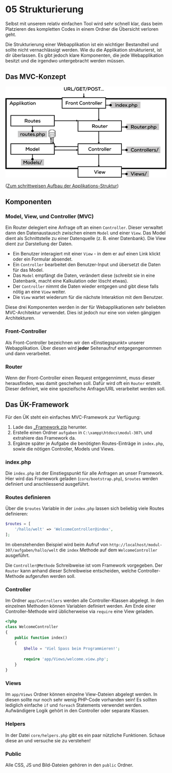 # 05 Strukturierung

Selbst mit unserem relativ einfachen Tool wird sehr schnell klar, dass beim Platzieren des kompletten Codes in einem Ordner die Übersicht verloren geht.

Die Strukturierung einer Webapplikation ist ein wichtiger Bestandteil und sollte nicht vernachlässigt werden. Wie du die Applikation strukturierst, ist dir überlassen. Es gibt jedoch klare Komponenten, die jede Webapplikation besitzt und die irgendwo untergebracht werden müssen.

## Das MVC-Konzept

![Szene 1](../../.gitbook/assets/09.jpg)

\([Zum schrittweisen Aufbau der Applikations-Struktur](res.md)\)

## Komponenten

### Model, View, und Controller \(MVC\)

Ein Router delegiert eine Anfrage oft an einen `Controller`. Dieser verwaltet dann den Datenaustausch zwischen einem `Model` und einer `View`. Das Model dient als Schnittstelle zu einer Datenquelle \(z. B. einer Datenbank\). Die View dient zur Darstellung der Daten.

* Ein Benutzer interagiert mit einer `View` - in dem er auf einen Link klickt oder ein Formular absendet.
* Ein `Controller` bearbeitet den Benutzer-Input und übersetzt die Daten für das Model.
* Das `Model` empfängt die Daten, verändert diese \(schreibt sie in eine Datenbank, macht eine Kalkulation oder löscht etwas\).
* Der `Controller` nimmt die Daten wieder entgegen und gibt diese falls nötig an eine `View` weiter.
* Die `View` wartet wiederum für die nächste Interaktion mit dem Benutzer.

Diese drei Komponenten werden in der für Webapplikationen sehr beliebten MVC-Architektur verwendet. Dies ist jedoch nur eine von vielen gängigen Architekturen.

### Front-Controller

Als Front-Controller bezeichnen wir den «Einstiegspunkt» unserer Webapplikation. Über diesen wird **jeder** Seitenaufruf entgegengenommen und dann verarbeitet.

### Router

Wenn der Front-Controller einen Request entgegennimmt, muss dieser herausfinden, was damit geschehen soll. Dafür wird oft ein `Router` erstellt. Dieser definiert, wie eine spezieifsche Anfrage/URL verarbeitet werden soll.

## Das ÜK-Framework

Für den ÜK steht ein einfaches MVC-Framework zur Verfügung: 

1. Lade das <a download="_Framework.zip" href="../../../../raw/master/.source/_Framework.zip">_Framework.zip</a> herunter.
2. Erstelle einen Ordner `aufgaben` in `C:\xampp\htdocs\modul-307\` und extrahiere das Framework da. 
3. Ergänze später je Aufgabe die benötigten Routes-Einträge in `index.php`, sowie die nötigen Controller, Models und Views. 

### index.php

Die `index.php` ist der Einstiegspunkt für alle Anfragen an unser Framework. Hier wird das Framework geladen \(`core/bootstrap.php`\), `$routes` werden definiert und anschliessend ausgeführt.

### Routes definieren

Über die `$routes` Variable in der `index.php` lassen sich beliebig viele Routes definieren:

```php
$routes = [
    '/hallo/welt' => 'WelcomeController@index',
];
```

Im obenstehenden Beispiel wird beim Aufruf von `http://localhost/modul-307/aufgaben/hallo/welt` die `index` Methode auf dem `WelcomeController` ausgeführt.

Die `Controller@Methode` Schreibweise ist vom Framework vorgegeben. Der `Router` kann anhand dieser Schreibweise entscheiden, welche Controller-Methode aufgerufen werden soll.

### Controller

Im Ordner `app/Controllers` werden alle Controller-Klassen abgelegt. In den einzelnen Methoden können Variablen definiert werden. Am Ende einer Controller-Methode wird üblicherweise via `require` eine View geladen.

```php
<?php
class WelcomeController
{
    public function index()
    {
        $hello = 'Viel Spass beim Programmieren!';

        require 'app/Views/welcome.view.php';
    }
}
```

### Views

Im `app/Views` Ordner können einzelne View-Dateien abgelegt werden. In diesen sollte nur noch sehr wenig PHP-Code vorhanden sein! Es sollten lediglich einfache `if` und `foreach` Statements verwendet werden. Aufwändigere Logik gehört in den Controller oder separate Klassen.

### Helpers

In der Datei `core/helpers.php` gibt es ein paar nützliche Funktionen. Schaue diese an und versuche sie zu verstehen!

### Public

Alle CSS, JS und Bild-Dateien gehören in den `public` Ordner.

